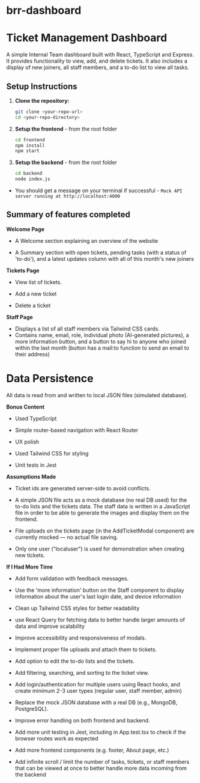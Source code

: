 # brr-dashboard

# Ticket Management Dashboard

A simple Internal Team dashboard built with React, TypeScript and Express. It provides functionality to view, add, and delete tickets. It also includes a display of new joiners, all staff members, and a to-do list to view all tasks.

## Setup Instructions

1. **Clone the repository:**

   ```bash
   git clone <your-repo-url>
   cd <your-repo-directory>

   ```

2. **Setup the frontend** - from the root folder

   ```bash
   cd frontend
   npm install
   npm start

   ```

3. **Setup the backend** - from the root folder

   ```bash
   cd backend
   node index.js
   ```

- You should get a message on your terminal if successful - `Mock API server running at http://localhost:4000`

## Summary of features completed

**Welcome Page**

- A Welcome section explaining an overview of the website

- A Summary section with open tickets, pending tasks (with a status of 'to-do'), and a latest updates column with all of this month's new joiners

**Tickets Page**

- View list of tickets.

- Add a new ticket

- Delete a ticket

**Staff Page**

- Displays a list of all staff members via Tailwind CSS cards.
- Contains name, email, role, individual photo (AI-generated pictures), a more information button, and a button to say hi to anyone who joined within the last month (button has a mail:to function to send an email to their address)

# Data Persistence

All data is read from and written to local JSON files (simulated database).

**Bonus Content**

- Used TypeScript

- Simple router-based navigation with React Router

- UX polish

- Used Tailwind CSS for styling

- Unit tests in Jest

**Assumptions Made**

- Ticket ids are generated server-side to avoid conflicts.

- A simple JSON file acts as a mock database (no real DB used) for the to-do lists and the tickets data. The staff data is written in a JavaScript file in order to be able to generate the images and display them on the frontend.

- File uploads on the tickets page (in the AddTicketModal component) are currently mocked — no actual file saving.

- Only one user ("localuser") is used for demonstration when creating new tickets.

**If I Had More Time**

- Add form validation with feedback messages.

- Use the 'more information' button on the Staff component to display information about the user's last login date, and device information

- Clean up Tailwind CSS styles for better readability

- use React Query for fetching data to better handle larger amounts of data and improve scalability

- Improve accessibility and responsiveness of modals.

- Implement proper file uploads and attach them to tickets.

- Add option to edit the to-do lists and the tickets.

- Add filtering, searching, and sorting to the ticket view.

- Add login/authentication for multiple users using React hooks, and create minimum 2-3 user types (regular user, staff member, admin)

- Replace the mock JSON database with a real DB (e.g., MongoDB, PostgreSQL).

- Improve error handling on both frontend and backend.

- Add more unit testing in Jest, including in App.test.tsx to check if the browser routes work as expected

- Add more frontend components (e.g. footer, About page, etc.)

- Add infinite scroll / limit the number of tasks, tickets, or staff members that can be viewed at once to better handle more data incoming from the backend

